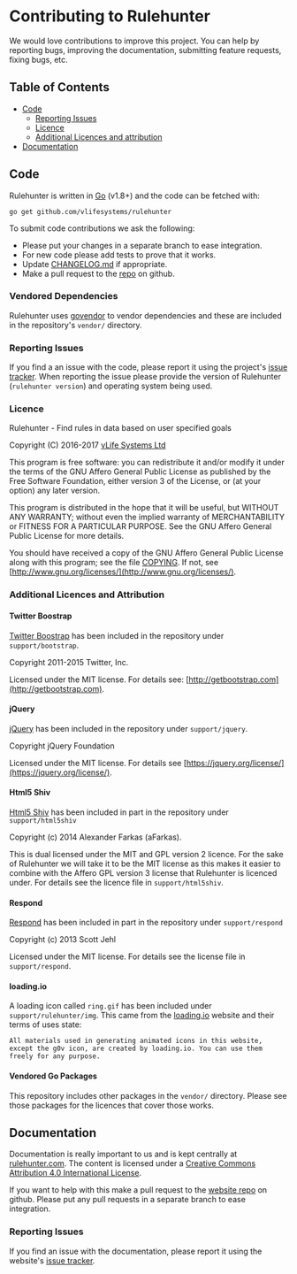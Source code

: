 Contributing to Rulehunter
==========================

We would love contributions to improve this project.  You can help by reporting bugs, improving the documentation, submitting feature requests, fixing bugs, etc.

Table of Contents
-----------------

  * [Code](#code)
    * [Reporting Issues](#reporting-issues)
    * [Licence](#licence)
    * [Additional Licences and attribution](#additional-licences-and-attribution)
  * [Documentation](#documentation)

Code
----
Rulehunter is written in [Go](https://golang.org/) (v1.8+) and the code can be fetched with:

    go get github.com/vlifesystems/rulehunter

To submit code contributions we ask the following:

  * Please put your changes in a separate branch to ease integration.
  * For new code please add tests to prove that it works.
  * Update [CHANGELOG.md](https://github.com/vlifesystems/rulehunter/blob/master/CHANGELOG.md) if appropriate.
  * Make a pull request to the [repo](https://github.com/vlifesystems/rulehunter) on github.

### Vendored Dependencies

Rulehunter uses [govendor](https://github.com/kardianos/govendor) to vendor dependencies and these are included in the repository's `vendor/` directory.

### Reporting Issues
If you find a an issue with the code, please report it using the project's [issue tracker](https://github.com/vlifesystems/rulehunter/issues).  When reporting the issue please provide the version of Rulehunter (`rulehunter version`) and operating system being used.

### Licence
Rulehunter - Find rules in data based on user specified goals

Copyright (C) 2016-2017 [vLife Systems Ltd](http://vlifesystems.com)

This program is free software: you can redistribute it and/or modify
it under the terms of the GNU Affero General Public License as published by
the Free Software Foundation, either version 3 of the License, or
(at your option) any later version.

This program is distributed in the hope that it will be useful,
but WITHOUT ANY WARRANTY; without even the implied warranty of
MERCHANTABILITY or FITNESS FOR A PARTICULAR PURPOSE.  See the
GNU Affero General Public License for more details.

You should have received a copy of the GNU Affero General Public License
along with this program; see the file [COPYING](https://github.com/vlifesystems/rulehunter/blob/master/COPYING).  If not, see
[http://www.gnu.org/licenses/](http://www.gnu.org/licenses/).

### Additional Licences and Attribution

#### Twitter Boostrap

[Twitter Boostrap](http://getbootstrap.com) has been included in the repository under `support/bootstrap`.

Copyright 2011-2015 Twitter, Inc.

Licensed under the MIT license.  For details see: [http://getbootstrap.com](http://getbootstrap.com).

#### jQuery

[jQuery](https://jquery.org) has been included in the repository under `support/jquery`.

Copyright jQuery Foundation

Licensed under the MIT license.  For details see [https://jquery.org/license/](https://jquery.org/license/).

#### Html5 Shiv

[Html5 Shiv](https://github.com/aFarkas/html5shiv) has been included in part in the repository under `support/html5shiv`

Copyright (c) 2014 Alexander Farkas (aFarkas).

This is dual licensed under the MIT and GPL version 2 licence.  For the sake of Rulehunter we will take it to be the MIT license as this makes it easier to combine with the Affero GPL version 3 license that Rulehunter is licenced under.  For details see the licence file in `support/html5shiv`.

#### Respond

[Respond](https://github.com/scottjehl/Respond) has been included in part in the repository under `support/respond`

Copyright (c) 2013 Scott Jehl

Licensed under the MIT license.  For details see the license file in `support/respond`.

#### loading.io

A loading icon called `ring.gif` has been included under `support/rulehunter/img`.  This came from the [loading.io](http://loading.io) website and their terms of uses state:

    All materials used in generating animated icons in this website, except the g0v icon, are created by loading.io. You can use them freely for any purpose.


#### Vendored Go Packages

This repository includes other packages in the `vendor/` directory.  Please see those packages for the licences that cover those works.


Documentation
-------------
Documentation is really important to us and is kept centrally at [rulehunter.com](http://rulehunter.com). The content is licensed under a [Creative Commons Attribution 4.0 International License](http://creativecommons.org/licenses/by/4.0/).

If you want to help with this make a pull request to the [website repo](https://github.com/vlifesystems/rulehunter.com) on github. Please put any pull requests in a separate branch to ease integration.

### Reporting Issues
If you find an issue with the documentation, please report it using the website's [issue tracker](https://github.com/vlifesystems/rulehunter.com/issues).
